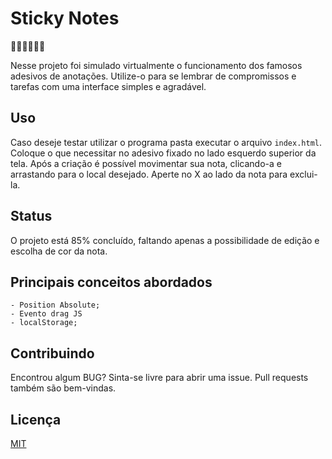 # Sticky Notes

📌📌📌📜📃📄

Nesse projeto foi simulado virtualmente o funcionamento dos famosos adesivos de anotações. Utilize-o para se lembrar de compromissos e tarefas com uma interface simples e agradável.

## Uso

Caso deseje testar utilizar o programa pasta executar o arquivo ```index.html```.
Coloque o que necessitar no adesivo fixado no lado esquerdo superior da tela. Após a criação é possível movimentar sua nota, clicando-a e arrastando para o local desejado.
Aperte no X ao lado da nota para exclui-la.

## Status
O projeto está 85% concluído, faltando apenas a possibilidade de edição e escolha de cor da nota.

## Principais conceitos abordados
	- Position Absolute;
	- Evento drag JS
	- localStorage;

## Contribuindo
Encontrou algum BUG? Sinta-se livre para abrir uma issue. Pull requests também são bem-vindas.

## Licença
[MIT](https://choosealicense.com/licenses/mit/)
